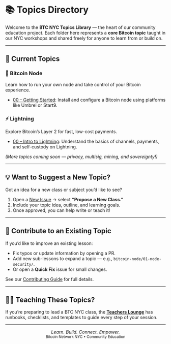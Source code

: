 # 📚 Topics Directory

Welcome to the **BTC NYC Topics Library** — the heart of our community education project.
Each folder here represents a **core Bitcoin topic** taught in our NYC workshops and shared freely for anyone to learn from or build on.

---

## 🧭 Current Topics

### 🧱 Bitcoin Node

Learn how to run your own node and take control of your Bitcoin experience.

* [00 – Getting Started](bitcoin-node/00-getting-started/lesson.md): Install and configure a Bitcoin node using platforms like Umbrel or Start9.

### ⚡ Lightning

Explore Bitcoin’s Layer 2 for fast, low-cost payments.

* [00 – Intro to Lightning](lightning/00-intro-to-lightning/lesson.md): Understand the basics of channels, payments, and self-custody on Lightning.

*(More topics coming soon — privacy, multisig, mining, and sovereignty!)*

---

## 💡 Want to Suggest a New Topic?

Got an idea for a new class or subject you’d like to see?

1. Open a [New Issue](https://github.com/btcnyc/classes/issues) → select **“Propose a New Class.”**
2. Include your topic idea, outline, and learning goals.
3. Once approved, you can help write or teach it!

---

## 🤝 Contribute to an Existing Topic

If you’d like to improve an existing lesson:

* Fix typos or update information by opening a PR.
* Add new sub-lessons to expand a topic — e.g., `bitcoin-node/01-node-security/`.
* Or open a **Quick Fix** issue for small changes.

See our [Contributing Guide](../contributing/index.md) for full details.

---

## 🧑‍🏫 Teaching These Topics?

If you’re preparing to lead a BTC NYC class, the **[Teachers Lounge](../teachers-lounge/index.md)** has runbooks, checklists, and templates to guide every step of your session.

---

<p align="center">
  <i>Learn. Build. Connect. Empower.</i><br/>
  <small>Bitcoin Network NYC • Community Education</small>
</p>

